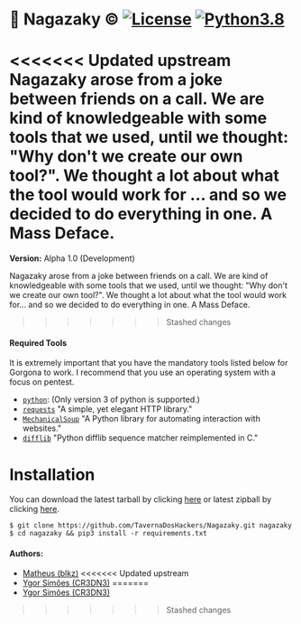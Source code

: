 # 🌸 Nagazaky &copy; [![License](https://img.shields.io/badge/License-MIT-critical.svg?style=flat-square)](https://github.com/TavernaDosHackers/Nagazaky/blob/master/LICENSE) [![Python3.8](https://img.shields.io/badge/Python-3.8-yellow.svg?style=flat-square&logo=python)](https://www.python.org/)

<<<<<<< Updated upstream
  Nagazaky arose from a joke between friends on a call. We are kind of knowledgeable with some tools that we used, until we thought: "Why don't we create our own tool?". 
  We thought a lot about what the tool would work for ... and so we decided to do everything in one. A Mass Deface.
=======
**Version:** Alpha 1.0 (Development)

Nagazaky arose from a joke between friends on a call. We are kind of knowledgeable with some tools that we used, until we thought: "Why don't we create our own tool?". 
We thought a lot about what the tool would work for... and so we decided to do everything in one. A Mass Deface.
>>>>>>> Stashed changes


#### Required Tools
It is extremely important that you have the mandatory tools listed below for Gorgona to work.
I recommend that you use an operating system with a focus on pentest.

* [`python`](https://www.python.org/): (Only version 3 of python is supported.)
* [`requests`](https://requests.readthedocs.io/) "A simple, yet elegant HTTP library."
* [`MechanicalSoup`](https://github.com/MechanicalSoup/MechanicalSoup/) "A Python library for automating interaction with websites."
* [`difflib`](https://docs.python.org/2/library/difflib.html) "Python difflib sequence matcher reimplemented in C."


# Installation
You can download the latest tarball by clicking [here](https://github.com/TavernaDosHackers/Nagazaky/tarball/master) or latest zipball by clicking  [here](https://github.com/TavernaDosHackers/Nagazaky/zipball/master).

    $ git clone https://github.com/TavernaDosHackers/Nagazaky.git nagazaky
    $ cd nagazaky && pip3 install -r requirements.txt

#### Authors:
- [Matheus (blkz)](https://github.com/blkzy "Matheus (blkz)")
<<<<<<< Updated upstream
- [Ygor Simões (CR3DN3)](https://github.com/CR3DN3 "Ygor Simões (CR3DN3)")
=======
- [Ygor Simões (CR3DN3)](https://github.com/CR3DN3 "Ygor Simões (CR3DN3)")
>>>>>>> Stashed changes
